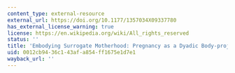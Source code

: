 ```yaml
---
content_type: external-resource
external_url: https://doi.org/10.1177/1357034X09337780
has_external_license_warning: true
license: https://en.wikipedia.org/wiki/All_rights_reserved
status: ''
title: 'Embodying Surrogate Motherhood: Pregnancy as a Dyadic Body-project'
uid: 0012cb94-36c1-43af-a854-ff1675e1d7e1
wayback_url: ''
---
```

